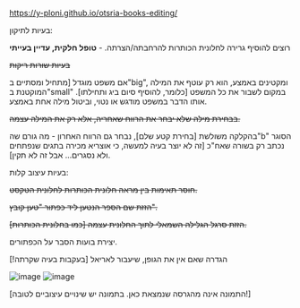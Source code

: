 https://y-ploni.github.io/otsria-books-editing/

בעיות לתיקון:

רוצים להוסיף גרירה לחלונית הכותרות להרחבתה/הצרתה. - **טופל חלקית, עדיין בעייתי**

~~בעיות שורות ריקות~~

אם משפט מוגדל [מתחיל ומסתיים ב"big", ומקטינים באמצע, הוא רק עוטף את המילה המוקטנת ב"small" במקום לשבור את כל המשפט [כלומר, להוסיף סיום ביג ותחילתו]. אותו הדבר במשפט מודגש או נטוי, וביטול מילה אחת באמצע.

~~בבחירת מילה שלא יבחר את הרווח שאחריה, אלא רק את המילה עצמה.~~

בהקלקה משולשת [בחירת קטע שלם], נבחר גם הרווח האחרון - מה גורם שה"b" הסוגר נכתב רק בשורה שאח"כ [זה לא יוצר בעיה למעשה, כי אוצריא מכירה בתגים שנפתחים ולא נסגרים... אבל זה לא תקין].

בעיות עיצוב קלות:

~~חוסר תאימות בין מראה חלונית הכותרות לחלונית הטקסט.~~

~~הזזת שם הספר הנטען ליד כפתור "טען קובץ".~~

~~הזזת סרגל הגלילה השמאלי לתוך החלונית עצמה [כמו בחלונית הכותרות].~~

יצירת בועות הסבר על הכפתורים.

הגדרה שאם אין את הגופן, שיעבור לאריאל [בעקבות בעיה שקרתה!]



![image](https://github.com/user-attachments/assets/a0413794-30a4-4750-8268-9d56ace1b49b)
![image](https://github.com/user-attachments/assets/a51c5905-ff50-4b9f-9648-e284a668c32b)

[התמונה אינה מהגרסה שנמצאת כאן. בתמונה יש שינויים עיצוביים לטובה!]
